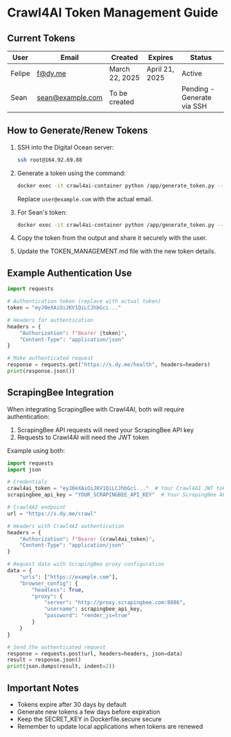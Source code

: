 # Crawl4AI Token Management Guide

## Current Tokens

| User | Email | Created | Expires | Status |
|------|-------|---------|---------|--------|
| Felipe | f@dy.me | March 22, 2025 | April 21, 2025 | Active |
| Sean | sean@example.com | To be created | | Pending - Generate via SSH |

## How to Generate/Renew Tokens

1. SSH into the Digital Ocean server:
   ```bash
   ssh root@164.92.69.88
   ```

2. Generate a token using the command:
   ```bash
   docker exec -it crawl4ai-container python /app/generate_token.py --email user@example.com
   ```
   
   Replace `user@example.com` with the actual email.

3. For Sean's token:
   ```bash
   docker exec -it crawl4ai-container python /app/generate_token.py --email sean@example.com
   ```

4. Copy the token from the output and share it securely with the user.

5. Update the TOKEN_MANAGEMENT.md file with the new token details.

## Example Authentication Use

```python
import requests

# Authentication token (replace with actual token)
token = "eyJ0eXAiOiJKV1QiLCJhbGci..."

# Headers for authentication
headers = {
    "Authorization": f"Bearer {token}",
    "Content-Type": "application/json"
}

# Make authenticated request
response = requests.get("https://s.dy.me/health", headers=headers)
print(response.json())
```

## ScrapingBee Integration

When integrating ScrapingBee with Crawl4AI, both will require authentication:

1. ScrapingBee API requests will need your ScrapingBee API key
2. Requests to Crawl4AI will need the JWT token

Example using both:

```python
import requests
import json

# Credentials
crawl4ai_token = "eyJ0eXAiOiJKV1QiLCJhbGci..."  # Your Crawl4AI JWT token
scrapingbee_api_key = "YOUR_SCRAPINGBEE_API_KEY"  # Your ScrapingBee API key

# Crawl4AI endpoint
url = "https://s.dy.me/crawl"

# Headers with Crawl4AI authentication
headers = {
    "Authorization": f"Bearer {crawl4ai_token}",
    "Content-Type": "application/json"
}

# Request data with ScrapingBee proxy configuration
data = {
    "urls": ["https://example.com"],
    "browser_config": {
        "headless": True,
        "proxy": {
            "server": "http://proxy.scrapingbee.com:8886",
            "username": scrapingbee_api_key,
            "password": "render_js=true"
        }
    }
}

# Send the authenticated request
response = requests.post(url, headers=headers, json=data)
result = response.json()
print(json.dumps(result, indent=2))
```

## Important Notes

- Tokens expire after 30 days by default
- Generate new tokens a few days before expiration
- Keep the SECRET_KEY in Dockerfile.secure secure
- Remember to update local applications when tokens are renewed

